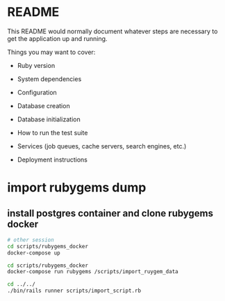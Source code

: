 # README

This README would normally document whatever steps are necessary to get the
application up and running.

Things you may want to cover:

* Ruby version

* System dependencies

* Configuration

* Database creation

* Database initialization

* How to run the test suite

* Services (job queues, cache servers, search engines, etc.)

* Deployment instructions

# import rubygems dump

## install postgres container and clone rubygems docker

```bash
# other session
cd scripts/rubygems_docker
docker-compose up

cd scripts/rubygems_docker
docker-compose run rubygems /scripts/import_ruygem_data

cd ../../
./bin/rails runner scripts/import_script.rb

```
